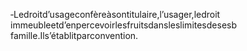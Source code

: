 ‐Ledroitd’usageconfèreàsontitulaire,l’usager,ledroit immeubleetd’enpercevoirlesfruitsdansleslimitesdesesb famille.Ils’établitparconvention.